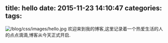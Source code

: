 title: hello
date: 2015-11-23 14:10:47
categories:
tags:
---
![/blog/css/images/hello.jpg](/blog/css/images/hello.jpg)
欢迎来到我的博客,这里记录着一个热爱生活的人的点点滴滴,博客从今天正式开启.

